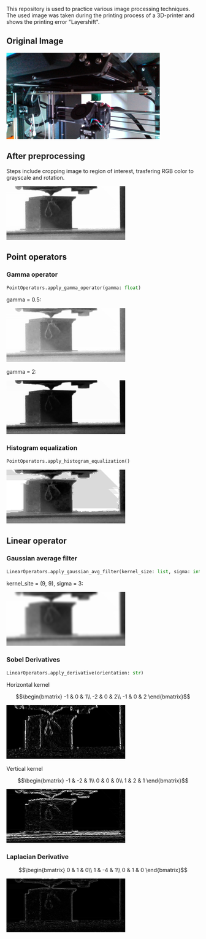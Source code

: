 This repository is used to practice various image processing techniques.
The used image was taken during the printing process of a 3D-printer and shows the printing error "Layershift". 

## Original Image
<img src="./img/3d_printer.png" alt="3D printed dice with layershift" width="400"/>

## After preprocessing

Steps include cropping image to region of interest, trasfering RGB color to grayscale and rotation.

![Image preprocessed](./img/image_preprocessed.png)

## Point operators

### Gamma operator
```python
PointOperators.apply_gamma_operator(gamma: float)
```
gamma = 0.5:

![Gamma operator gamma=0.5](./img/image_gamma_05.png)

gamma = 2:

![Gamma operator gamma=2](./img/image_gamma_2.png)


### Histogram equalization

```python
PointOperators.apply_histogram_equalization()
```

![Histogram equalization](./img/image_histogram_equaliuation.png)

## Linear operator
### Gaussian average filter

```python
LinearOperators.apply_gaussian_avg_filter(kernel_size: list, sigma: int)
```

kernel_site = (9, 9), sigma = 3:

![Gaussian blurr](./img/image_gaussian_filter.png)

### Sobel Derivatives

```python
LinearOperators.apply_derivative(orientation: str)
```

Horizontal kernel 
```math
\begin{bmatrix}
    -1 & 0 & 1\\
    -2 & 0 & 2\\
    -1 & 0 & 2
\end{bmatrix}
```
![Sobel horizontal](./img/image_derivative_horizontal.png)

Vertical kernel 
```math
\begin{bmatrix}
    -1 & -2 & 1\\
    0 & 0 & 0\\
    1 & 2 & 1
\end{bmatrix}
```
![Sobel vertical](./img/image_derivative_vertical.png)


### Laplacian Derivative


```math
\begin{bmatrix}
    0 & 1 & 0\\
    1 & -4 & 1\\
    0 & 1 & 0
\end{bmatrix}
```

![Laplacian](./img/image_derivative_laplacian.png)